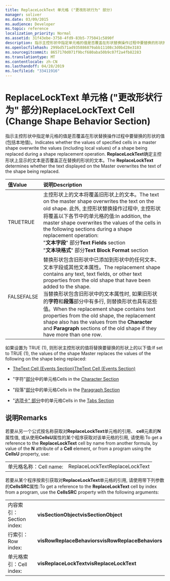 ```yaml
---
title: ReplaceLockText 单元格 ("更改形状行为" 部分)
manager: soliver
ms.date: 03/09/2015
ms.audience: Developer
ms.topic: reference
localization_priority: Normal
ms.assetid: 31f43ebe-3758-4fd9-83b5-775041c5890f
description: 指示主控形状中指定单元格的值是否覆盖在形状替换操作过程中要替换的形状的值 (包括本地值)。 ReplaceLockText 确定主控形状上显示的文本是否覆盖正在替换的形状的文本。
ms.openlocfilehash: 299bd571ad935886879abb11108c3d0bd28e3183
ms.sourcegitcommit: 8657170d071f9bcf680aba50b9c07f2a4fb82283
ms.translationtype: MT
ms.contentlocale: zh-CN
ms.lasthandoff: 04/28/2019
ms.locfileid: "33411916"
---
```

# <a name="replacelocktext-cell-change-shape-behavior-section"></a><span data-ttu-id="b2ecf-104">ReplaceLockText 单元格 ("更改形状行为" 部分)</span><span class="sxs-lookup"><span data-stu-id="b2ecf-104">ReplaceLockText Cell (Change Shape Behavior Section)</span></span>

<span data-ttu-id="b2ecf-105">指示主控形状中指定单元格的值是否覆盖在形状替换操作过程中要替换的形状的值 (包括本地值)。</span><span class="sxs-lookup"><span data-stu-id="b2ecf-105">Indicates whether the values of specified cells in a master shape overwrite the values (including local values) of a shape being replaced during a shape replacement operation.</span></span> <span data-ttu-id="b2ecf-106">**ReplaceLockText**确定主控形状上显示的文本是否覆盖正在替换的形状的文本。</span><span class="sxs-lookup"><span data-stu-id="b2ecf-106">The **ReplaceLockText** determines whether the text displayed on the Master overwrites the text of the shape being replaced.</span></span> 
  
|<span data-ttu-id="b2ecf-107">**值**</span><span class="sxs-lookup"><span data-stu-id="b2ecf-107">**Value**</span></span>|<span data-ttu-id="b2ecf-108">**说明**</span><span class="sxs-lookup"><span data-stu-id="b2ecf-108">**Description**</span></span>|
|:-----|:-----|
|<span data-ttu-id="b2ecf-109">TRUE</span><span class="sxs-lookup"><span data-stu-id="b2ecf-109">TRUE</span></span>  <br/> | <span data-ttu-id="b2ecf-110">主控形状上的文本将覆盖旧形状上的文本。</span><span class="sxs-lookup"><span data-stu-id="b2ecf-110">The text on the master shape overwrites the text on the old shape.</span></span> <span data-ttu-id="b2ecf-111">此外, 主控形状替换操作过程中, 主控形状将覆盖以下各节中的单元格的值:</span><span class="sxs-lookup"><span data-stu-id="b2ecf-111">In addition, the master shape overwrites the values of the cells in the following sections during a shape replacement operation:</span></span>  <br/> <span data-ttu-id="b2ecf-112">"**文本字段**" 部分</span><span class="sxs-lookup"><span data-stu-id="b2ecf-112">**Text Fields** section</span></span>  <br/> <span data-ttu-id="b2ecf-113">"**文本块格式**" 部分</span><span class="sxs-lookup"><span data-stu-id="b2ecf-113">**Text Block Format** section</span></span>  <br/> |
|<span data-ttu-id="b2ecf-114">FALSE</span><span class="sxs-lookup"><span data-stu-id="b2ecf-114">FALSE</span></span>  <br/> |<span data-ttu-id="b2ecf-115">替换形状包含旧形状中已添加到形状中的任何文本、文本字段或其他文本属性。</span><span class="sxs-lookup"><span data-stu-id="b2ecf-115">The replacement shape contains any text, text fields, or other text properties from the old shape that have been added to the shape.</span></span>  <br/> <span data-ttu-id="b2ecf-116">当替换形状包含旧形状中的文本属性时, 如果旧形状的**字符**和**段落**部分中有多行, 则替换形状也具有这些值。</span><span class="sxs-lookup"><span data-stu-id="b2ecf-116">When the replacement shape contains text properties from the old shape, the replacement shape also has the values from the **Character** and **Paragraph** sections of the old shape if they have more than one row.</span></span>  <br/> |
   
<span data-ttu-id="b2ecf-117">如果设置为 TRUE (1), 则形状主控形状的值将替换要替换的形状上的以下值:</span><span class="sxs-lookup"><span data-stu-id="b2ecf-117">If set to TRUE (1), the values of the shape Master replaces the values of the following on the shape being replaced:</span></span>
  
- [<span data-ttu-id="b2ecf-118">TheText Cell (Events Section)</span><span class="sxs-lookup"><span data-stu-id="b2ecf-118">TheText Cell (Events Section)</span></span>](thetext-cell-events-section.md)
    
- <span data-ttu-id="b2ecf-119">"字符"[部分](character-section.md)中的单元格</span><span class="sxs-lookup"><span data-stu-id="b2ecf-119">Cells in the [Character Section](character-section.md)</span></span>
    
- <span data-ttu-id="b2ecf-120">"段落"[部分](paragraph-section.md)中的单元格</span><span class="sxs-lookup"><span data-stu-id="b2ecf-120">Cells in the [Paragraph Section](paragraph-section.md)</span></span>
    
- <span data-ttu-id="b2ecf-121">"[选项卡" 部分](tabs-section.md)中的单元格</span><span class="sxs-lookup"><span data-stu-id="b2ecf-121">Cells in the [Tabs Section](tabs-section.md)</span></span>
    
## <a name="remarks"></a><span data-ttu-id="b2ecf-122">说明</span><span class="sxs-lookup"><span data-stu-id="b2ecf-122">Remarks</span></span>

<span data-ttu-id="b2ecf-123">若要从另一个公式按名称获取对**ReplaceLockText**单元格的引用、 **cell**元素的**N**属性值, 或从使用**CellsU**属性的某个程序获取对该单元格的引用, 请使用:</span><span class="sxs-lookup"><span data-stu-id="b2ecf-123">To get a reference to the **ReplaceLockText** cell by name from another formula, by value of the **N** attribute of a **Cell** element, or from a program using the **CellsU** property, use:</span></span> 
  
|||
|:-----|:-----|
| <span data-ttu-id="b2ecf-124">单元格名称：</span><span class="sxs-lookup"><span data-stu-id="b2ecf-124">Cell name:</span></span>  <br/> | <span data-ttu-id="b2ecf-125">ReplaceLockText</span><span class="sxs-lookup"><span data-stu-id="b2ecf-125">ReplaceLockText</span></span>  <br/> |
   
<span data-ttu-id="b2ecf-126">若要从某个程序按索引获取对**ReplaceLockText**单元格的引用, 请使用带下列参数的**CellsSRC**属性:</span><span class="sxs-lookup"><span data-stu-id="b2ecf-126">To get a reference to the **ReplaceLockText** cell by index from a program, use the **CellsSRC** property with the following arguments:</span></span> 
  
|||
|:-----|:-----|
| <span data-ttu-id="b2ecf-127">内容索引：</span><span class="sxs-lookup"><span data-stu-id="b2ecf-127">Section index:</span></span>  <br/> |<span data-ttu-id="b2ecf-128">**visSectionObject**</span><span class="sxs-lookup"><span data-stu-id="b2ecf-128">**visSectionObject**</span></span> <br/> |
| <span data-ttu-id="b2ecf-129">行索引：</span><span class="sxs-lookup"><span data-stu-id="b2ecf-129">Row index:</span></span>  <br/> |<span data-ttu-id="b2ecf-130">**visRowReplaceBehaviors**</span><span class="sxs-lookup"><span data-stu-id="b2ecf-130">**visRowReplaceBehaviors**</span></span> <br/> |
| <span data-ttu-id="b2ecf-131">单元格索引：</span><span class="sxs-lookup"><span data-stu-id="b2ecf-131">Cell index:</span></span>  <br/> |<span data-ttu-id="b2ecf-132">**visReplaceLockText**</span><span class="sxs-lookup"><span data-stu-id="b2ecf-132">**visReplaceLockText**</span></span> <br/> |
   

